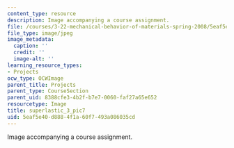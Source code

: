```yaml
---
content_type: resource
description: Image accompanying a course assignment.
file: /courses/3-22-mechanical-behavior-of-materials-spring-2008/5eaf5e40d8884f1a60f7493a086035cd_superlastic_3_pic7.jpg
file_type: image/jpeg
image_metadata:
  caption: ''
  credit: ''
  image-alt: ''
learning_resource_types:
- Projects
ocw_type: OCWImage
parent_title: Projects
parent_type: CourseSection
parent_uid: 8388cfe3-4b2f-b7e7-0060-faf27a65e652
resourcetype: Image
title: superlastic_3_pic7
uid: 5eaf5e40-d888-4f1a-60f7-493a086035cd
---
```

Image accompanying a course assignment.

